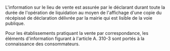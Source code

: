 L'information sur le lieu de vente est assurée par le déclarant durant toute la durée de l'opération de liquidation au moyen de l'affichage d'une copie du récépissé de déclaration délivrée par la mairie qui est lisible de la voie publique.

Pour les établissements pratiquant la vente par correspondance, les éléments d'information figurant à l'article A. 310-3 sont portés à la connaissance des consommateurs.
